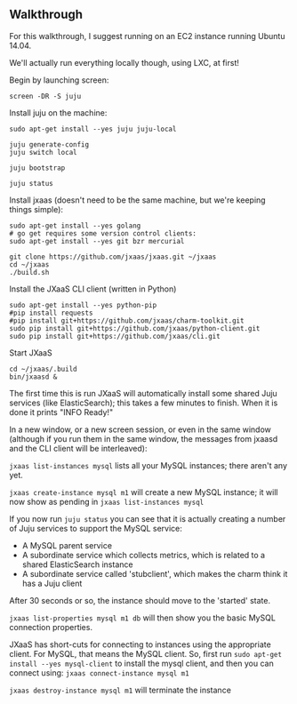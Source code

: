 ## Walkthrough

For this walkthrough, I suggest running on an EC2 instance running Ubuntu 14.04.

We'll actually run everything locally though, using LXC, at first!

Begin by launching screen:
```
screen -DR -S juju
```

Install juju on the machine:

```
sudo apt-get install --yes juju juju-local

juju generate-config
juju switch local

juju bootstrap

juju status
```


Install jxaas (doesn't need to be the same machine, but we're keeping things simple):

```
sudo apt-get install --yes golang
# go get requires some version control clients:
sudo apt-get install --yes git bzr mercurial

git clone https://github.com/jxaas/jxaas.git ~/jxaas
cd ~/jxaas
./build.sh

```

Install the JXaaS CLI client (written in Python)
```
sudo apt-get install --yes python-pip
#pip install requests
#pip install git+https://github.com/jxaas/charm-toolkit.git
sudo pip install git+https://github.com/jxaas/python-client.git
sudo pip install git+https://github.com/jxaas/cli.git
```

Start JXaaS
```
cd ~/jxaas/.build
bin/jxaasd &
```

The first time this is run JXaaS will automatically install some shared Juju services
 (like ElasticSearch); this takes a few minutes to finish.  When it is done it prints "INFO Ready!"

In a new window, or a new screen session, or even in the same window (although if you run them in the same
window, the messages from jxaasd and the CLI client will be interleaved):

```jxaas list-instances mysql```  lists all your MySQL instances; there aren't any yet.

```jxaas create-instance mysql m1``` will create a new MySQL instance; it will now
show as pending in ```jxaas list-instances mysql```


If you now run ```juju status``` you can see that it is actually creating a number of Juju
services to support the MySQL service:

* A MySQL parent service
* A subordinate service which collects metrics, which is related to a shared ElasticSearch instance
* A subordinate service called 'stubclient', which makes the charm think it has a Juju client


After 30 seconds or so, the instance should move to the 'started' state.

```jxaas list-properties mysql m1 db``` will then show you the basic MySQL connection properties.

JXaaS has short-cuts for connecting to instances using the appropriate client.  For MySQL, that means
the MySQL client.  So, first run ```sudo apt-get install --yes mysql-client``` to install the mysql client,
and then you can connect using: ```jxaas connect-instance mysql m1``` 


```jxaas destroy-instance mysql m1``` will terminate the instance









